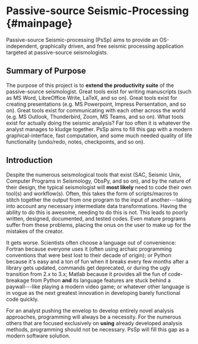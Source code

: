 # Passive-source Seismic-Processing {#mainpage}

Passive-source Seismic-processing (PsSp) aims to provide an OS-independent,
graphically driven, and free seismic processing application targeted at
passive-source seismologists.

## Summary of Purpose

The purpose of this project is to **extend the productivity suite** of the
passive-source seismologist. Great tools exist for writing manuscripts (such as
MS Word, LibreOffice Write, LaTeX, and so on). Great tools exist for creating
presentations (e.g. MS Powerpoint, Impress Persentation, and so on). Great tools
exist for communicating with each other across the world (e.g. MS Outlook,
Thunderbird, Zoom, MS Teams, and so on). What tools exist for actually doing the
seismic analysis? Far too often it is whatever the analyst manages to kludge
together. PsSp aims to fill this gap with a modern graphical-interface, fast
computation, and some much needed quality of life functionality (undo/redo,
notes, checkpoints, and so on).

## Introduction

Despite the numerous seismological tools that exist (SAC, Seismic Unix,
Computer Programs in Seismology, ObsPy, and so on), and by the nature of their
design, the typical seismologist will **most likely** need to code their own
tool(s) and workflow(s). Often, this takes the form of scripts/macros to stitch
together the output from one program to the input of another---taking into
account any necessary intermediate data transformations. Having the ability to
do this is awesome, needing to do this is not. This leads to poorly written,
designed, documented, and tested codes. Even mature programs suffer from these
problems, placing the onus on the user to make up for the mistakes of the
creator.

It gets worse. Scientists often choose a language out of convenience: Fortran
because everyone uses it (often using archaic programming conventions that were
best lost to their decade of origin); or Python because it's easy and a ton of
fun when it breaks every few months after a library gets updated, commands get
deprecated, or during the ugly transition from 2.x to 3.x; Matlab because it
provides all the fun of code-breakage from Python **and** its language features
are stuck behind a paywall---like playing a modern video game; or whatever other
language is in vogue as the next greatest innovation in developing barely
functional code quickly.

For an analyst pushing the envelop to develop entirely novel analysis
approaches, programming will always be a necessity. For the numerous others that
are focused exclusively on **using** already developed analysis methods,
programming should not be necessary. PsSp will fill this gap as a modern
software solution.
